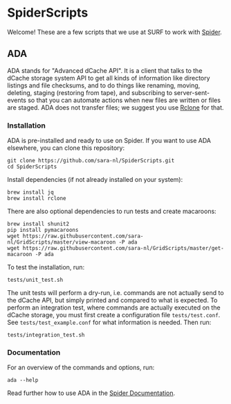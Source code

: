 # SpiderScripts
Welcome! These are a few scripts that we use at SURF to work with [Spider](https://doc.spider.surfsara.nl/en/latest/Pages/about.html).

## ADA
ADA stands for "Advanced dCache API". It is a client that talks to the dCache storage system API to get all kinds of information like directory listings and file checksums, and to do things like renaming, moving, deleting, staging (restoring from tape), and subscribing to server-sent-events so that you can automate actions when new files are written or files are staged. ADA does not transfer files; we suggest you use [Rclone](https://rclone.org/) for that.

### Installation
ADA is pre-installed and ready to use on Spider. If you want to use ADA elsewhere, you can clone this repository:

```
git clone https://github.com/sara-nl/SpiderScripts.git
cd SpiderScripts
```
Install dependencies (if not already installed on your system):
```
brew install jq
brew install rclone
```
There are also optional dependencies to run tests and create macaroons:
```
brew install shunit2
pip install pymacaroons
wget https://raw.githubusercontent.com/sara-nl/GridScripts/master/view-macaroon -P ada
wget https://raw.githubusercontent.com/sara-nl/GridScripts/master/get-macaroon -P ada
```

To test the installation, run:
```
tests/unit_test.sh
```

The unit tests will perform a dry-run, i.e. commands are not actually send to the dCache API, but simply printed and compared to what is expected. To perform an integration test, where commands are actually executed on the dCache storage, you must first create a configuration file `tests/test.conf`. See `tests/test_example.conf` for what information is needed. Then run:
```
tests/integration_test.sh
```

### Documentation

For an overview of the commands and options, run:
```
ada --help
```

Read further how to use ADA in the [Spider Documentation](https://doc.spider.surfsara.nl/en/latest/Pages/storage/ada-interface.html).